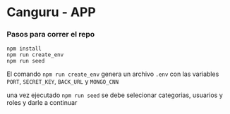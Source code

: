 # Canguru - APP

### Pasos para correr el repo

```
npm install
npm run create_env
npm run seed
```

El comando `npm run create_env` genera un archivo `.env` con las variables `PORT`, `SECRET_KEY`, `BACK_URL` y `MONGO_CNN`

una vez ejecutado `npm run seed` se debe selecionar categorias, usuarios y roles y darle a continuar
